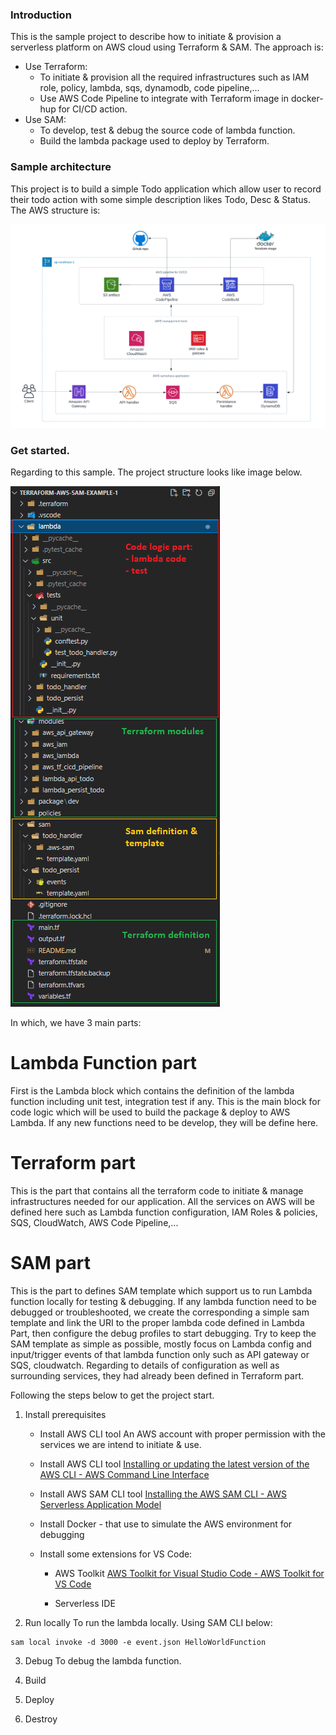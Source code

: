 ### Introduction

This is the sample project to describe how to initiate & provision a serverless platform on AWS cloud using Terraform & SAM.
The approach is:

- Use Terraform:
  - To initiate & provision all the required infrastructures such as IAM role, policy, lambda, sqs, dynamodb, code pipeline,...
  - Use AWS Code Pipeline to integrate with Terraform image in docker-hup for CI/CD action.
- Use SAM:
  - To develop, test & debug the source code of lambda function.
  - Build the lambda package used to deploy by Terraform.

### Sample architecture

This project is to build a simple Todo application which allow user to record their todo action with some simple description likes Todo, Desc & Status. The AWS structure is:

![Sample Architecture](https://github.com/duc-hectre/duc-hectre/blob/main/TF-SAM-APPROACH-1.png?raw=true)

### Get started.

Regarding to this sample. The project structure looks like image below.

![Sample project structure](https://github.com/duc-hectre/duc-hectre/blob/main/tf_1_project_structure.png?raw=true)

In which, we have 3 main parts:

# Lambda Function part

First is the Lambda block which contains the definition of the lambda function including unit test, integration test if any. This is the main block for code logic which will be used to build the package & deploy to AWS Lambda.
If any new functions need to be develop, they will be define here.

# Terraform part

This is the part that contains all the terraform code to initiate & manage infrastructures needed for our application. All the services on AWS will be defined here such as Lambda function configuration, IAM Roles & policies, SQS, CloudWatch, AWS Code Pipeline,...

# SAM part

This is the part to defines SAM template which support us to run Lambda function locally for testing & debugging.
If any lambda function need to be debugged or troubleshooted, we create the corresponding a simple sam template and link the URI to the proper lambda code defined in Lambda Part, then configure the debug profiles to start debugging.
Try to keep the SAM template as simple as possible, mostly focus on Lambda config and input/trigger events of that lambda function only such as API gateway or SQS, cloudwatch. Regarding to details of configuration as well as surrounding services, they had already been defined in Terraform part.

Following the steps below to get the project start.

1. Install prerequisites

   - Install AWS CLI tool
     An AWS account with proper permission with the services we are intend to initiate & use.

   - Install AWS CLI tool [Installing or updating the latest version of the AWS CLI - AWS Command Line Interface ](https://docs.aws.amazon.com/cli/latest/userguide/getting-started-install.html)

   - Install AWS SAM CLI tool [Installing the AWS SAM CLI - AWS Serverless Application Model ](https://docs.aws.amazon.com/serverless-application-model/latest/developerguide/serverless-sam-cli-install.html)

   - Install Docker - that use to simulate the AWS environment for debugging

   - Install some extensions for VS Code:

     - AWS Toolkit [AWS Toolkit for Visual Studio Code - AWS Toolkit for VS Code ](https://docs.aws.amazon.com/toolkit-for-vscode/latest/userguide/welcome.html)

     - Serverless IDE

2. Run locally
   To run the lambda locally. Using SAM CLI below:

```
sam local invoke -d 3000 -e event.json HelloWorldFunction
```

3. Debug
   To debug the lambda function.

4. Build

5. Deploy

6. Destroy
